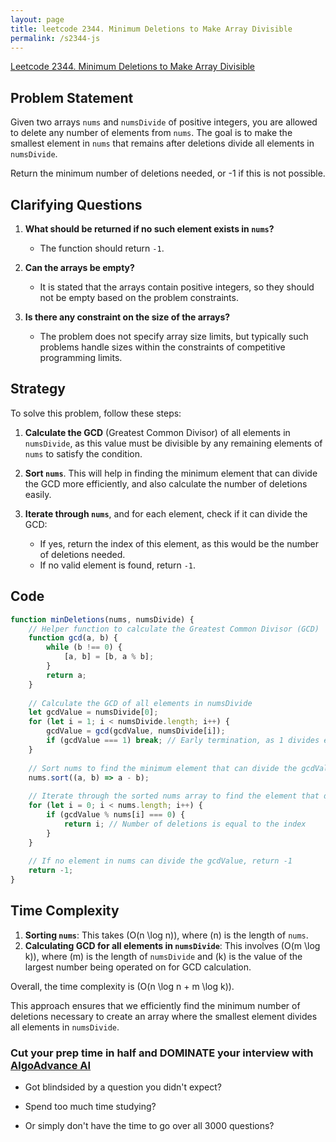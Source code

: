 ```yaml
---
layout: page
title: leetcode 2344. Minimum Deletions to Make Array Divisible
permalink: /s2344-js
---
```

[Leetcode 2344. Minimum Deletions to Make Array Divisible](https://algoadvance.github.io/algoadvance/l2344)
## Problem Statement

Given two arrays `nums` and `numsDivide` of positive integers, you are allowed to delete any number of elements from `nums`. The goal is to make the smallest element in `nums` that remains after deletions divide all elements in `numsDivide`.

Return the minimum number of deletions needed, or -1 if this is not possible.

## Clarifying Questions

1. **What should be returned if no such element exists in `nums`?**
   - The function should return `-1`.

2. **Can the arrays be empty?**
   - It is stated that the arrays contain positive integers, so they should not be empty based on the problem constraints.

3. **Is there any constraint on the size of the arrays?**
   - The problem does not specify array size limits, but typically such problems handle sizes within the constraints of competitive programming limits.

## Strategy

To solve this problem, follow these steps:

1. **Calculate the GCD** (Greatest Common Divisor) of all elements in `numsDivide`, as this value must be divisible by any remaining elements of `nums` to satisfy the condition.

2. **Sort `nums`**. This will help in finding the minimum element that can divide the GCD more efficiently, and also calculate the number of deletions easily.

3. **Iterate through `nums`**, and for each element, check if it can divide the GCD:
    - If yes, return the index of this element, as this would be the number of deletions needed.
    - If no valid element is found, return `-1`.

## Code

```javascript
function minDeletions(nums, numsDivide) {
    // Helper function to calculate the Greatest Common Divisor (GCD)
    function gcd(a, b) {
        while (b !== 0) {
            [a, b] = [b, a % b];
        }
        return a;
    }
    
    // Calculate the GCD of all elements in numsDivide
    let gcdValue = numsDivide[0];
    for (let i = 1; i < numsDivide.length; i++) {
        gcdValue = gcd(gcdValue, numsDivide[i]);
        if (gcdValue === 1) break; // Early termination, as 1 divides every element
    }
    
    // Sort nums to find the minimum element that can divide the gcdValue
    nums.sort((a, b) => a - b);
    
    // Iterate through the sorted nums array to find the element that divides gcdValue
    for (let i = 0; i < nums.length; i++) {
        if (gcdValue % nums[i] === 0) {
            return i; // Number of deletions is equal to the index
        }
    }
    
    // If no element in nums can divide the gcdValue, return -1
    return -1;
}
```

## Time Complexity

1. **Sorting `nums`**: This takes \(O(n \log n)\), where \(n\) is the length of `nums`.
2. **Calculating GCD for all elements in `numsDivide`**: This involves \(O(m \log k)\), where \(m\) is the length of `numsDivide` and \(k\) is the value of the largest number being operated on for GCD calculation.

Overall, the time complexity is \(O(n \log n + m \log k)\).

This approach ensures that we efficiently find the minimum number of deletions necessary to create an array where the smallest element divides all elements in `numsDivide`.


### Cut your prep time in half and DOMINATE your interview with [AlgoAdvance AI](https://algoAdvance.com)

- Got blindsided by a question you didn't expect?

- Spend too much time studying?

- Or simply don't have the time to go over all 3000 questions?

